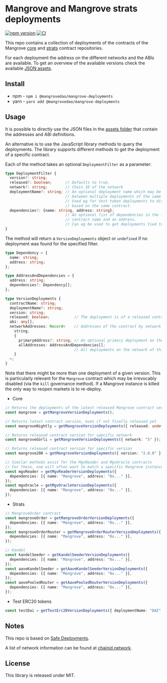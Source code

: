 # Mangrove and Mangrove strats deployments

[![npm version](https://badge.fury.io/js/%40mangrovedao%2Fmangrove-deployments.svg)](https://badge.fury.io/js/%40mangrovedao%2Fmangrove-deployments)
[![CI](https://github.com/mangrovedao/mangrove-deployments/actions/workflows/ci.yml/badge.svg)](https://github.com/mangrovedao/mangrove-deployments/actions/workflows/ci.yml)

This repo contains a collection of deployments of the contracts of the Mangrove [core](https://github.com/mangrovedao/mangrove-core) and [strats](https://github.com/mangrovedao/mangrove-strats) contract repositories.

For each deployment the address on the different networks and the ABIs are available. To get an overview of the available versions check the available [JSON assets](./src/assets/).

## Install

- npm - `npm i @mangrovedao/mangrove-deployments`
- yarn - `yarn add @mangrovedao/mangrove-deployments`

## Usage

It is possible to directly use the JSON files in the [assets folder](./src/assets/) that contain the addresses and ABI definitions.

An alternative is to use the JavaScript library methods to query the deployments. The library supports different methods to get the deployment of a specific contract.

Each of the method takes an optional `DeploymentFilter` as a parameter:

```ts
type DeploymentFilter {
  version?: string;
  released?: boolean;      // Defaults to true.
  network?: string;        // Chain ID of the network
  deploymentName?: string; // An optional deployment name which may be used to differentiate
                           // between multiple deployments of the same contract version.
                           // Used eg for test token deployments to distinguish between tokens
                           // based on the same contract.
  dependencies?: {name: string, address: string};
                           // An optional list of dependencies in the form of a deployment or
                           // contract name and an address.
                           // Can eg be used to get deployments tied to a specific Mangrove instance.
}
```

The method will return a `VersionDeployments` object or `undefined` if no deployment was found for the specified filter.

```ts
type Dependency = {
  name: string;
  address: string;
};

type AddressAndDependencies = {
  address: string;
  dependencies?: Dependency[];
};

type VersionDeployments {
  contractName: string;
  deploymentName?: string;
  version: string;
  released: boolean;           // The deployment is of a released contract version;
  abi: any[];
  networkAddresses: Record<    // Addresses of the contract by network
    string,
    {
      primaryAddress?: string; // An optional primary deployment on the network which should normally be used
      allAddresses: AddressAndDependencies[];
                               // All deployments on the network of this contract version.
    }
  >;
}
```

Note that there might be more than one deployment of a given version. This is particularly relevant for the `Mangrove` contract which may be irrevocably disabled (via the `kill` governance method). If a Mangrove instance is killed the only way to reopen markets is to re-deploy.

- Core

```ts
// Returns the deployments of the latest released Mangrove contract version
const mangrove = getMangroveVersionDeployments();

// Returns latest contract version, even if not finally released yet
const mangroveNightly = getMangroveVersionDeployments({ released: undefined });

// Returns released contract version for specific network
const mangroveGörli = getMangroveVersionDeployments({ network: "5" });

// Returns released contract version for specific version
const mangrove200 = getMangroveVersionDeployments({ version: "2.0.0" });

// Similar methods exist for the MgvReader and MgvOracle contracts
// For these, one will often want to match a specific Mangrove instance
const mgvReader = getMgvReaderVersionDeployments({
  dependencies: [{ name: "Mangrove", address: "0x..." }],
});
const mgvOracle = getMgvOracleVersionDeployments({
  dependencies: [{ name: "Mangrove", address: "0x..." }],
});
```

- Strats

```ts
// MangroveOrder contract
const mangroveOrder = getMangroveOrderVersionDeployments({
  dependencies: [{ name: "Mangrove", address: "0x..." }],
});
const mangroveOrderRouter = getMangroveOrderRouterVersionDeployments({
  dependencies: [{ name: "Mangrove", address: "0x..." }],
});

// Kandel
const kandelSeeder = getKandelSeederVersionDeployments({
  dependencies: [{ name: "Mangrove", address: "0x..." }],
});
const aaveKandelSeeder = getAaveKandelSeederVersionDeployments({
  dependencies: [{ name: "Mangrove", address: "0x..." }],
});
const aavePooledRouter = getAavePooledRouterVersionDeployments({
  dependencies: [{ name: "Mangrove", address: "0x..." }],
});
```

- Test ERC20 tokens

```ts
const testDai = getTestErc20VersionDeployments({ deploymentName: "DAI" });
```

## Notes

This repo is based on [Safe Deployments](https://github.com/safe-global/safe-deployments).

A list of network information can be found at [chainid.network](https://chainid.network/).

## License

This library is released under MIT.
